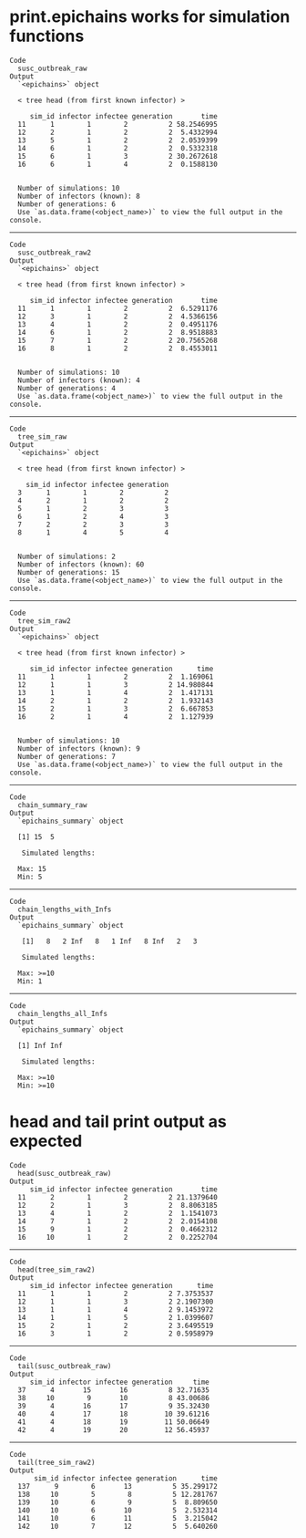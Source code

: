 # print.epichains works for simulation functions

    Code
      susc_outbreak_raw
    Output
      `<epichains>` object
      
      < tree head (from first known infector) >
      
         sim_id infector infectee generation       time
      11      1        1        2          2 58.2546995
      12      2        1        2          2  5.4332994
      13      5        1        2          2  2.0539399
      14      6        1        2          2  0.5332318
      15      6        1        3          2 30.2672618
      16      6        1        4          2  0.1588130
      
      
      Number of simulations: 10
      Number of infectors (known): 8
      Number of generations: 6
      Use `as.data.frame(<object_name>)` to view the full output in the console.

---

    Code
      susc_outbreak_raw2
    Output
      `<epichains>` object
      
      < tree head (from first known infector) >
      
         sim_id infector infectee generation       time
      11      1        1        2          2  6.5291176
      12      3        1        2          2  4.5366156
      13      4        1        2          2  0.4951176
      14      6        1        2          2  8.9518883
      15      7        1        2          2 20.7565268
      16      8        1        2          2  8.4553011
      
      
      Number of simulations: 10
      Number of infectors (known): 4
      Number of generations: 4
      Use `as.data.frame(<object_name>)` to view the full output in the console.

---

    Code
      tree_sim_raw
    Output
      `<epichains>` object
      
      < tree head (from first known infector) >
      
        sim_id infector infectee generation
      3      1        1        2          2
      4      2        1        2          2
      5      1        2        3          3
      6      1        2        4          3
      7      2        2        3          3
      8      1        4        5          4
      
      
      Number of simulations: 2
      Number of infectors (known): 60
      Number of generations: 15
      Use `as.data.frame(<object_name>)` to view the full output in the console.

---

    Code
      tree_sim_raw2
    Output
      `<epichains>` object
      
      < tree head (from first known infector) >
      
         sim_id infector infectee generation      time
      11      1        1        2          2  1.169061
      12      1        1        3          2 14.980844
      13      1        1        4          2  1.417131
      14      2        1        2          2  1.932143
      15      2        1        3          2  6.667853
      16      2        1        4          2  1.127939
      
      
      Number of simulations: 10
      Number of infectors (known): 9
      Number of generations: 7
      Use `as.data.frame(<object_name>)` to view the full output in the console.

---

    Code
      chain_summary_raw
    Output
      `epichains_summary` object 
      
      [1] 15  5
      
       Simulated lengths: 
      
      Max: 15
      Min: 5

---

    Code
      chain_lengths_with_Infs
    Output
      `epichains_summary` object 
      
       [1]   8   2 Inf   8   1 Inf   8 Inf   2   3
      
       Simulated lengths: 
      
      Max: >=10
      Min: 1

---

    Code
      chain_lengths_all_Infs
    Output
      `epichains_summary` object 
      
      [1] Inf Inf
      
       Simulated lengths: 
      
      Max: >=10
      Min: >=10

# head and tail print output as expected

    Code
      head(susc_outbreak_raw)
    Output
         sim_id infector infectee generation       time
      11      2        1        2          2 21.1379640
      12      2        1        3          2  8.8063185
      13      4        1        2          2  1.1541073
      14      7        1        2          2  2.0154108
      15      9        1        2          2  0.4662312
      16     10        1        2          2  0.2252704

---

    Code
      head(tree_sim_raw2)
    Output
         sim_id infector infectee generation      time
      11      1        1        2          2 7.3753537
      12      1        1        3          2 2.1907300
      13      1        1        4          2 9.1453972
      14      1        1        5          2 1.0399607
      15      2        1        2          2 3.6495519
      16      3        1        2          2 0.5958979

---

    Code
      tail(susc_outbreak_raw)
    Output
         sim_id infector infectee generation     time
      37      4       15       16          8 32.71635
      38     10        9       10          8 43.00686
      39      4       16       17          9 35.32430
      40      4       17       18         10 39.61216
      41      4       18       19         11 50.06649
      42      4       19       20         12 56.45937

---

    Code
      tail(tree_sim_raw2)
    Output
          sim_id infector infectee generation      time
      137      9        6       13          5 35.299172
      138     10        5        8          5 12.281767
      139     10        6        9          5  8.809650
      140     10        6       10          5  2.532314
      141     10        6       11          5  3.215042
      142     10        7       12          5  5.640260

